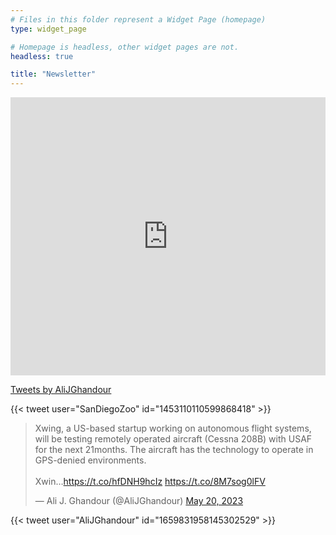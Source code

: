 ```yaml
---
# Files in this folder represent a Widget Page (homepage)
type: widget_page

# Homepage is headless, other widget pages are not.
headless: true

title: "Newsletter"
---
```

<iframe width="540" height="445" src="https://14acb9c5.sibforms.com/serve/MUIEALoff1NExbNNjw4-Lws6ZOkfSZyoJ6cvK1T39srRGG7q6wzGvB27k6QdmxrqdkSLG0SzRwSPm4VrF32toJRwk0Js9nrFzrInnIkmodnXp8QJNGSYDHUKzmK8g0exqYu9pee6DwOkxE-uUlBKCU5vN6Vu_OWpF5bQCJz0rFz8o_mddTbLdarer8660ZWZyAIzol1qtnKNl5by"" frameborder="0" scrolling="auto" allowfullscreen style="display: block;margin-left: auto;margin-right: auto;max-width: 100%;"></iframe>

<a class="twitter-timeline" href="https://twitter.com/AliJGhandour?ref_src=twsrc%5Etfw">Tweets by AliJGhandour</a> <script async src="https://platform.twitter.com/widgets.js" charset="utf-8"></script>

{{< tweet user="SanDiegoZoo" id="1453110110599868418" >}}

<blockquote class="twitter-tweet"><p lang="en" dir="ltr">Xwing, a US-based startup working on autonomous flight systems, will be testing remotely operated aircraft (Cessna 208B) with USAF for the next 21months. The aircraft has the technology to operate in GPS-denied environments.<br><br>Xwin…<a href="https://t.co/hfDNH9hcIz">https://t.co/hfDNH9hcIz</a> <a href="https://t.co/8M7sog0lFV">https://t.co/8M7sog0lFV</a></p>&mdash; Ali J. Ghandour (@AliJGhandour) <a href="https://twitter.com/AliJGhandour/status/1659831958145302529?ref_src=twsrc%5Etfw">May 20, 2023</a></blockquote> <script async src="https://platform.twitter.com/widgets.js" charset="utf-8"></script>

{{< tweet user="AliJGhandour" id="1659831958145302529" >}}